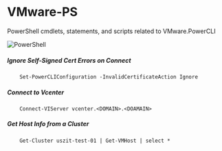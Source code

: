 # VMware-PS
PowerShell cmdlets, statements, and scripts related to VMware.PowerCLI

![PowerShell](https://repository-images.githubusercontent.com/221074232/158c2480-5262-11ea-8af0-452a86d9e56d)

##### Ignore Self-Signed Cert Errors on Connect
        Set-PowerCLIConfiguration -InvalidCertificateAction Ignore

##### Connect to Vcenter
        Connect-VIServer vcenter.<DOMAIN>.<DOAMAIN>

##### Get Host Info from a Cluster
        Get-Cluster uszit-test-01 | Get-VMHost | select * 